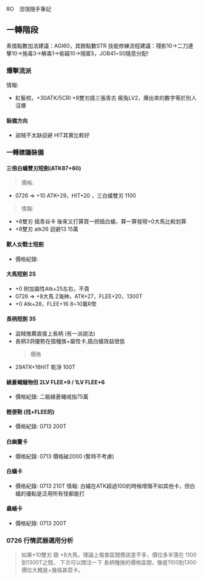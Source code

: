 RO　流氓隨手筆記

## 一轉階段
素值點數加法建議：AGI60，其餘點數STR
技能修練流程建議：殘影10→二刀連擊10→施毒3→解毒1→偷竊10→隱匿5，JOB41~50隨意分配!

### 爆擊流派
情報: 
- 紅髮梳，+30ATK/5CRI +8雙刃插三張青古 瘋兔LV2，爆出來的數字等於別人沒爆

#### 裝備方向
- 盜賊不太缺迴避  HIT其實比較好

### 一轉建議裝備
#### 三倍白蟻雙刃短劍(ATK87+60)
> 價格:
- 0726 => +10 ATK+29，HIT+20 ，三白蟻雙刃 1100
> 情報: 
- +8雙刃 插青谷卡 後來又打算買一把插白蟻，算一算發現+0大馬比較划算
- +8雙刃 atk26 迴避13 15萬
#### 獸人女戰士短劍
- 價格紀錄:

#### 大馬短劍 2S
- +0 附加屬性Atk+25左右，不貴
- 0726 => +8大馬 2海神，ATK+27，FLEE+20，1300T
- +0 Atk+28，FLEE+16 8~10萬R幣

#### 長柄短劍 3S
- 盜賊推薦直接上長柄 (有一派說法)
- 長柄3洞優勢在插種族+屬性卡,插白蟻效益很低
  >價格
- 29ATK+16HIT 乾淨 100T

#### 綠蒼蠅寵物但 2LV FLEE+9 / 1LV FLEE+6
- 價格紀錄: 二級綠蒼蠅戒指75萬

#### 輕便鞋 (找+FLEE的)
- 價格紀錄: 0713  200T  

#### 白幽靈卡 
- 價格紀錄: 0713 價格破2000 (暫時不考慮)

#### 白蟻卡
- 價格紀錄: 0713  210T
情報: 白蟻在ATK超過100的時候增傷不如其他卡，但白蟻的優點是泛用所有怪都能打

#### 蟲蛹卡
- 價格紀錄: 0713  200T  

### 0726 行情武器選用分析 
> 如果+10雙刃 跟 +8大馬，理論上傷害區間應該差不多，價位多半落在 1100到1300T之間，
> 下次可以關注一下 長柄種族的價格區間，像是1100到1300價位大概是+幾插甚麼卡。

